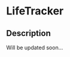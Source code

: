 # LifeTracker


## Description

Will be updated soon... 

[webPageURL]: [https://twitter.com/caferoglu_alp](https://lifetrackerwebapp.herokuapp.com/)
